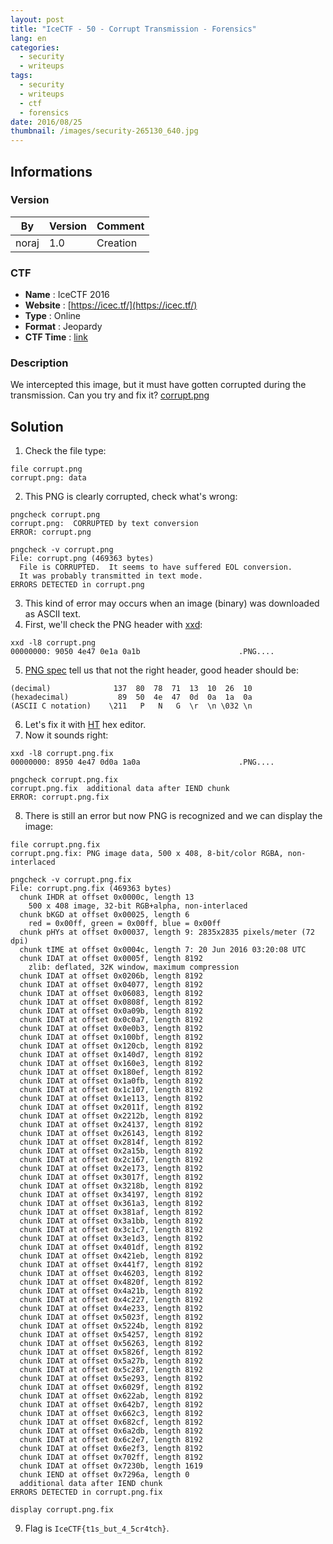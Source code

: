 ```yaml
---
layout: post
title: "IceCTF - 50 - Corrupt Transmission - Forensics"
lang: en
categories:
  - security
  - writeups
tags:
  - security
  - writeups
  - ctf
  - forensics
date: 2016/08/25
thumbnail: /images/security-265130_640.jpg
---
```

## Informations

### Version

| By    | Version | Comment
| ---   | ---     | ---
| noraj | 1.0     | Creation

### CTF

- **Name** : IceCTF 2016
- **Website** : [https://icec.tf/](https://icec.tf/)
- **Type** : Online
- **Format** : Jeopardy
- **CTF Time** : [link](https://ctftime.org/event/319)

### Description

We intercepted this image, but it must have gotten corrupted during the transmission. Can you try and fix it? [corrupt.png](https://play.icec.tf/problem-static/corrupt_92cee405924ad39fb513e3ef910699b79bb6d45cc5046c051eb9aab3546e22c3.png)

## Solution

1. Check the file type:
```
file corrupt.png
corrupt.png: data
```
2. This PNG is clearly corrupted, check what's wrong:
```
pngcheck corrupt.png
corrupt.png:  CORRUPTED by text conversion
ERROR: corrupt.png

pngcheck -v corrupt.png
File: corrupt.png (469363 bytes)
  File is CORRUPTED.  It seems to have suffered EOL conversion.
  It was probably transmitted in text mode.
ERRORS DETECTED in corrupt.png
```
3. This kind of error may occurs when an image (binary) was downloaded as ASCII text.
4. First, we'll check the PNG header with [xxd][xxd]:
```
xxd -l8 corrupt.png
00000000: 9050 4e47 0e1a 0a1b                      .PNG....
```
5. [PNG spec][pngsig] tell us that not the right header, good header should be:
```
(decimal)              137  80  78  71  13  10  26  10
(hexadecimal)           89  50  4e  47  0d  0a  1a  0a
(ASCII C notation)    \211   P   N   G  \r  \n \032 \n
```
6. Let's fix it with [HT][hte] hex editor.
7. Now it sounds right:
```
xxd -l8 corrupt.png.fix
00000000: 8950 4e47 0d0a 1a0a                      .PNG....

pngcheck corrupt.png.fix
corrupt.png.fix  additional data after IEND chunk
ERROR: corrupt.png.fix
```
8. There is still an error but now PNG is recognized and we can display the image:
```
file corrupt.png.fix
corrupt.png.fix: PNG image data, 500 x 408, 8-bit/color RGBA, non-interlaced

pngcheck -v corrupt.png.fix
File: corrupt.png.fix (469363 bytes)
  chunk IHDR at offset 0x0000c, length 13
    500 x 408 image, 32-bit RGB+alpha, non-interlaced
  chunk bKGD at offset 0x00025, length 6
    red = 0x00ff, green = 0x00ff, blue = 0x00ff
  chunk pHYs at offset 0x00037, length 9: 2835x2835 pixels/meter (72 dpi)
  chunk tIME at offset 0x0004c, length 7: 20 Jun 2016 03:20:08 UTC
  chunk IDAT at offset 0x0005f, length 8192
    zlib: deflated, 32K window, maximum compression
  chunk IDAT at offset 0x0206b, length 8192
  chunk IDAT at offset 0x04077, length 8192
  chunk IDAT at offset 0x06083, length 8192
  chunk IDAT at offset 0x0808f, length 8192
  chunk IDAT at offset 0x0a09b, length 8192
  chunk IDAT at offset 0x0c0a7, length 8192
  chunk IDAT at offset 0x0e0b3, length 8192
  chunk IDAT at offset 0x100bf, length 8192
  chunk IDAT at offset 0x120cb, length 8192
  chunk IDAT at offset 0x140d7, length 8192
  chunk IDAT at offset 0x160e3, length 8192
  chunk IDAT at offset 0x180ef, length 8192
  chunk IDAT at offset 0x1a0fb, length 8192
  chunk IDAT at offset 0x1c107, length 8192
  chunk IDAT at offset 0x1e113, length 8192
  chunk IDAT at offset 0x2011f, length 8192
  chunk IDAT at offset 0x2212b, length 8192
  chunk IDAT at offset 0x24137, length 8192
  chunk IDAT at offset 0x26143, length 8192
  chunk IDAT at offset 0x2814f, length 8192
  chunk IDAT at offset 0x2a15b, length 8192
  chunk IDAT at offset 0x2c167, length 8192
  chunk IDAT at offset 0x2e173, length 8192
  chunk IDAT at offset 0x3017f, length 8192
  chunk IDAT at offset 0x3218b, length 8192
  chunk IDAT at offset 0x34197, length 8192
  chunk IDAT at offset 0x361a3, length 8192
  chunk IDAT at offset 0x381af, length 8192
  chunk IDAT at offset 0x3a1bb, length 8192
  chunk IDAT at offset 0x3c1c7, length 8192
  chunk IDAT at offset 0x3e1d3, length 8192
  chunk IDAT at offset 0x401df, length 8192
  chunk IDAT at offset 0x421eb, length 8192
  chunk IDAT at offset 0x441f7, length 8192
  chunk IDAT at offset 0x46203, length 8192
  chunk IDAT at offset 0x4820f, length 8192
  chunk IDAT at offset 0x4a21b, length 8192
  chunk IDAT at offset 0x4c227, length 8192
  chunk IDAT at offset 0x4e233, length 8192
  chunk IDAT at offset 0x5023f, length 8192
  chunk IDAT at offset 0x5224b, length 8192
  chunk IDAT at offset 0x54257, length 8192
  chunk IDAT at offset 0x56263, length 8192
  chunk IDAT at offset 0x5826f, length 8192
  chunk IDAT at offset 0x5a27b, length 8192
  chunk IDAT at offset 0x5c287, length 8192
  chunk IDAT at offset 0x5e293, length 8192
  chunk IDAT at offset 0x6029f, length 8192
  chunk IDAT at offset 0x622ab, length 8192
  chunk IDAT at offset 0x642b7, length 8192
  chunk IDAT at offset 0x662c3, length 8192
  chunk IDAT at offset 0x682cf, length 8192
  chunk IDAT at offset 0x6a2db, length 8192
  chunk IDAT at offset 0x6c2e7, length 8192
  chunk IDAT at offset 0x6e2f3, length 8192
  chunk IDAT at offset 0x702ff, length 8192
  chunk IDAT at offset 0x7230b, length 1619
  chunk IEND at offset 0x7296a, length 0
  additional data after IEND chunk
ERRORS DETECTED in corrupt.png.fix

display corrupt.png.fix
```
9. Flag is `IceCTF{t1s_but_4_5cr4tch}`.

[xxd]:http://linuxcommand.org/man_pages/xxd1.html
[hte]:http://hte.sourceforge.net/readme.html
[pngsig]:http://www.libpng.org/pub/png/spec/1.2/PNG-Rationale.html#R.PNG-file-signature
